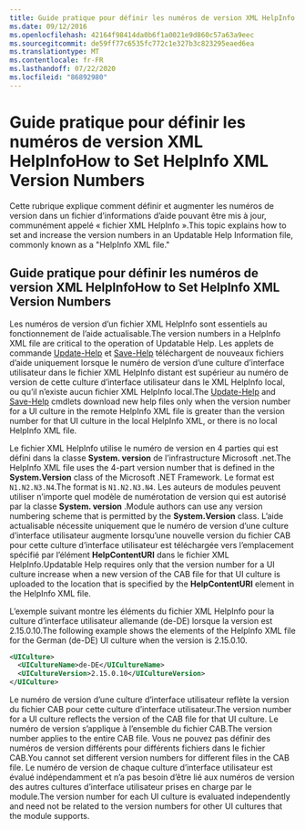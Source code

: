 ```yaml
---
title: Guide pratique pour définir les numéros de version XML HelpInfo
ms.date: 09/12/2016
ms.openlocfilehash: 42164f98414da0b6f1a0021e9d860c57a63a9eec
ms.sourcegitcommit: de59ff77c6535fc772c1e327b3c823295eaed6ea
ms.translationtype: MT
ms.contentlocale: fr-FR
ms.lasthandoff: 07/22/2020
ms.locfileid: "86892980"
---
```

# <a name="how-to-set-helpinfo-xml-version-numbers"></a><span data-ttu-id="0ee09-102">Guide pratique pour définir les numéros de version XML HelpInfo</span><span class="sxs-lookup"><span data-stu-id="0ee09-102">How to Set HelpInfo XML Version Numbers</span></span>

<span data-ttu-id="0ee09-103">Cette rubrique explique comment définir et augmenter les numéros de version dans un fichier d’informations d’aide pouvant être mis à jour, communément appelé « fichier XML HelpInfo ».</span><span class="sxs-lookup"><span data-stu-id="0ee09-103">This topic explains how to set and increase the version numbers in an Updatable Help Information file, commonly known as a "HelpInfo XML file."</span></span>

## <a name="how-to-set-helpinfo-xml-version-numbers"></a><span data-ttu-id="0ee09-104">Guide pratique pour définir les numéros de version XML HelpInfo</span><span class="sxs-lookup"><span data-stu-id="0ee09-104">How to Set HelpInfo XML Version Numbers</span></span>

<span data-ttu-id="0ee09-105">Les numéros de version d’un fichier XML HelpInfo sont essentiels au fonctionnement de l’aide actualisable.</span><span class="sxs-lookup"><span data-stu-id="0ee09-105">The version numbers in a HelpInfo XML file are critical to the operation of Updatable Help.</span></span> <span data-ttu-id="0ee09-106">Les applets de commande [Update-Help](/powershell/module/Microsoft.PowerShell.Core/Update-Help) et [Save-Help](/powershell/module/Microsoft.PowerShell.Core/Save-Help) téléchargent de nouveaux fichiers d’aide uniquement lorsque le numéro de version d’une culture d’interface utilisateur dans le fichier XML HelpInfo distant est supérieur au numéro de version de cette culture d’interface utilisateur dans le XML HelpInfo local, ou qu’il n’existe aucun fichier XML HelpInfo local.</span><span class="sxs-lookup"><span data-stu-id="0ee09-106">The [Update-Help](/powershell/module/Microsoft.PowerShell.Core/Update-Help) and [Save-Help](/powershell/module/Microsoft.PowerShell.Core/Save-Help) cmdlets download new help files only when the version number for a UI culture in the remote HelpInfo XML file is greater than the version number for that UI culture in the local HelpInfo XML, or there is no local HelpInfo XML file.</span></span>

<span data-ttu-id="0ee09-107">Le fichier XML HelpInfo utilise le numéro de version en 4 parties qui est défini dans la classe **System. version** de l’infrastructure Microsoft .net.</span><span class="sxs-lookup"><span data-stu-id="0ee09-107">The HelpInfo XML file uses the 4-part version number that is defined in the **System.Version** class of the Microsoft .NET Framework.</span></span> <span data-ttu-id="0ee09-108">Le format est `N1.N2.N3.N4`.</span><span class="sxs-lookup"><span data-stu-id="0ee09-108">The format is `N1.N2.N3.N4`.</span></span> <span data-ttu-id="0ee09-109">Les auteurs de modules peuvent utiliser n’importe quel modèle de numérotation de version qui est autorisé par la classe **System. version** .</span><span class="sxs-lookup"><span data-stu-id="0ee09-109">Module authors can use any version numbering scheme that is permitted by the **System.Version** class.</span></span> <span data-ttu-id="0ee09-110">L’aide actualisable nécessite uniquement que le numéro de version d’une culture d’interface utilisateur augmente lorsqu’une nouvelle version du fichier CAB pour cette culture d’interface utilisateur est téléchargée vers l’emplacement spécifié par l’élément **HelpContentURI** dans le fichier XML HelpInfo.</span><span class="sxs-lookup"><span data-stu-id="0ee09-110">Updatable Help requires only that the version number for a UI culture increase when a new version of the CAB file for that UI culture is uploaded to the location that is specified by the **HelpContentURI** element in the HelpInfo XML file.</span></span>

<span data-ttu-id="0ee09-111">L’exemple suivant montre les éléments du fichier XML HelpInfo pour la culture d’interface utilisateur allemande (de-DE) lorsque la version est 2.15.0.10.</span><span class="sxs-lookup"><span data-stu-id="0ee09-111">The following example shows the elements of the HelpInfo XML file for the German (de-DE) UI culture when the version is 2.15.0.10.</span></span>

```xml
<UICulture>
  <UICultureName>de-DE</UICultureName>
  <UICultureVersion>2.15.0.10</UICultureVersion>
</UICulture>
```

<span data-ttu-id="0ee09-112">Le numéro de version d’une culture d’interface utilisateur reflète la version du fichier CAB pour cette culture d’interface utilisateur.</span><span class="sxs-lookup"><span data-stu-id="0ee09-112">The version number for a UI culture reflects the version of the CAB file for that UI culture.</span></span> <span data-ttu-id="0ee09-113">Le numéro de version s’applique à l’ensemble du fichier CAB.</span><span class="sxs-lookup"><span data-stu-id="0ee09-113">The version number applies to the entire CAB file.</span></span> <span data-ttu-id="0ee09-114">Vous ne pouvez pas définir des numéros de version différents pour différents fichiers dans le fichier CAB.</span><span class="sxs-lookup"><span data-stu-id="0ee09-114">You cannot set different version numbers for different files in the CAB file.</span></span> <span data-ttu-id="0ee09-115">Le numéro de version de chaque culture d’interface utilisateur est évalué indépendamment et n’a pas besoin d’être lié aux numéros de version des autres cultures d’interface utilisateur prises en charge par le module.</span><span class="sxs-lookup"><span data-stu-id="0ee09-115">The version number for each UI culture is evaluated independently and need not be related to the version numbers for other UI cultures that the module supports.</span></span>
